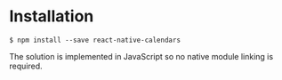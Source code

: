 # Installation

```
$ npm install --save react-native-calendars
```

The solution is implemented in JavaScript so no native module linking is required.
